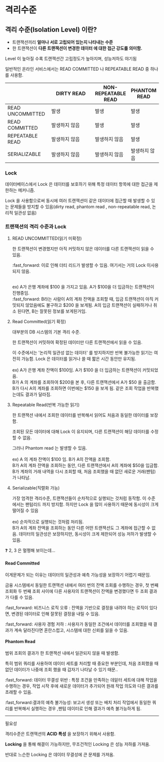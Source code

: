 # 격리수준

## 격리 수준(Isolation Level) 이란?

* 트랜잭션끼리 **얼마나 서로 고립되어 있는지 나타내는 수준**
* 한 트랜잭션이 **다른 트랜잭션이 변경한 데이터 에 대한 접근 강도를 의미함.**

Level 이 높아질 수록 트랜잭션간 고립정도가 높아지며, 성능저하도 야기됨



일반적인 온라인 서비스에서는  READ COMMITTED 나 REPEATABLE READ 중 하나를 사용함.

<table><thead><tr><th width="131"></th><th width="176">DIRTY READ</th><th>NON-REPEATABLE READ</th><th>PHANTOM READ</th></tr></thead><tbody><tr><td>READ UNCOMMITTED</td><td>발생</td><td>발생</td><td>발생</td></tr><tr><td>READ COMMITTED</td><td>발생하지 않음</td><td>발생</td><td>발생</td></tr><tr><td>REPEATABLE READ</td><td>발생하지 않음</td><td>발생하지 않음</td><td>발생</td></tr><tr><td>SERIALIZABLE</td><td>발생하지 않음</td><td>발생하지 않음</td><td>발생하지 않음</td></tr></tbody></table>



### Lock

데이터베이스에서 Lock 은 데이터를 보호하기 위해 특정 데이터 항목에 대한 접근을 제한하는 메커니즘.&#x20;

Lock 을 사용함으로써 동시에 여러 트랜잭션이 같은 데이터에 접근할 때 발생할 수 있는 문제들을 방지할 수 있음(dirty read, phantom read , non-repeatable read, 논리적  일관성  없음)



### 트랜잭션의 격리 수준과 Lock

1.  READ UNCOMMITTED(읽기 미확정)&#x20;



    &#x20;한 트랜잭션이 변경했지만 아직 커밋하지 않은 데이터를 다른 트랜잭션이 읽을 수 있음.&#x20;

    :fast\_forward: 이로 인해 더티 리드가 발생할 수 있음. 여기서는 거의 Lock 이사용되지 않음.

    \
    ex) A가 은행 계좌에 $100 을 가지고 있음. A가 $100을 더 입금하는 트랜잭션이 진행중임.\
    :fast\_forward: B라는 사람이 A의 계좌 잔액을 조회할 때, 입금 트랜잭션이 아직 커밋되지 않았음에도 불구하고 $200 을 보게됨. A의 입금 트랜잭션이 실패하거나 취소 된다면, B는 잘못된 정보를 보게된거임.


2.  Read Committed(읽기 확정)&#x20;



    대부분의 DB 시스템의 기본 격리 수준.&#x20;

    한 트랜잭션이 커밋하여 확정된 데이터만 다른 트랜잭션에서 읽을 수 있음.&#x20;

    이 수준에서는 '논리적 일관성 없는 데이터' 를 방지하지만 반복 불가능한 읽기는 여전히 가능함. Lock 은 데이터를 읽거나 쓸 때 짧은 시간 동안만 유지됨.\
    \
    ex) A가 은행 계좌 잔액이 $100임. A가 $100 을 더 입금하는 트랜잭션이 커밋되었음.\
    B가 A 의 계좌를 조회하여 $200을 본 후, 다른 트랜잭션에서 A가 $50 을 출금함.\
    B가 다시 A의 계좌를 조회하면 이번에는 $150 을 보게 됨. 같은 조회 작업을 반복했는데도 결과가 달라짐.


3.  Repeatable Read(반복 가능한 읽기)



    한 트랜잭션 내에서 조회한 데이터를 반복해서 읽어도 처음과 동일한 데이터를 보장함.

    조회된 모든 데이터에 대해 Lock 이 유지되며, 다른 트랜잭션이 해당 데이터를 수정할 수 없음.

    그러나 Phantom read 는 발생할 수 있음.\
    \
    ex) A 의 계좌 잔액이 $100 임. B가 A의 잔액을 조회함.\
    B가 A의 계좌 잔액을 조회하는 동안, 다른 트랜잭션에서 A의 계좌에 $50을 입금함. B가 계좌의 거래 내역을 다시 조회할 때, 처음 조회했을 때 없던 새로운 거래(팬텀) 가 나타남.


4.  Serializable(직렬화 가능)



    가장 엄격한 격리수준, 트랜잭션들이 순차적으로 실행되는 것처럼 동작함. 이 수준에서는 팬텀리드 까지 방지함. 하지만 Lock 을 많이 사용하기 때문에 동시성이 크게 떨어질 수 있음\
    \
    ex) 순차적으로 실행되는 것처럼 처리됨.\
    B가 A의 계좌 잔액을 조회하는 동안 다른 어떤 트랜잭션도 그 계좌에 접근할 수 없음. 데이터의 일관성은 보장하지만, 동시성이 크게 제한되어 성능 저하가 발생할 수 있음.

:question: 2, 3 은 멀쩡해 보이는데...

#### Read Committed

이게문제가 되는 이유는 데이터의 일관성과 예측 가능성을 보장하기 어렵기 때문임.

금융 시스템에서 동일한 트랜잭션 내에서 여러 번의 잔액 조회를 수행하는 경우, 첫 번째 조회화 두 번째 조회 사이에 다른 사용자의 트랜잭션이 잔액을 변경했다면 두 조회 결과가 다를 수 있음.

:fast\_forward: 비즈니스 로직 오류 : 잔액을 기반으로 결정을 내려야 하는 로직이 있다면, 변경된 데이터로 인해 잘못된 결정을 내릴 수 있음.

:fast\_forward: 사용자 경험 저하 : 사용자가 동일한 조건에서 데이터를 조회했을 때 결과가 계속 달라진다면 혼란스럽고, 시스템에 대한 신뢰를 잃을 수 있음.



#### Phantom Read

범위 조회의 결과가 한 트랜잭션 내에서 일관되지 않을 때 발생함.

특히 범위 쿼리를 사용하여 데이터 세트를 처리할 때 중요한 부분인데, 처음 조회했을 때 없던 데이터가 나중에 조회 했을 때 갑자기 나타날 수 있기 때문..

:fast\_forward: 데이터 무결성 위반 : 특정 조건을 만족하는 데잍터 세트에 대해 작업을 수행하는 경우, 작업 시작 후에 새로운 데이터가 추가되어 원래 작업 의도와 다른 결과를 초래할 수 있음.

:fast\_forward:결과의 예측 불가능성: 보고서 생성 또는 배치 처리 작업에서 동일한 쿼리를 반복해서 실행하는 경우 ,팬텀 데이터로 인해 결과가 예측 불가능하게 됨.















***





필요성

격리수준은 트랜잭션의 **ACID 특성** 을 보장하기 위해서 사용함.

**Locking** 을 통해 해결이 가능하지만, 무조건적인 Locking 은 성능 저하를 가져옴.

반대로 느슨한 Locking 은 데이터 무결성에 큰 문제를 가져옴.



###





